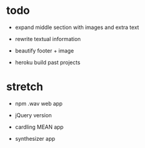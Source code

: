 # todo  

- expand middle section with images and extra text  

- rewrite textual information

- beautify footer + image  

- heroku build past projects

# stretch  

- npm .wav web app  

- jQuery version  

- cardling MEAN app  

- synthesizer app  
